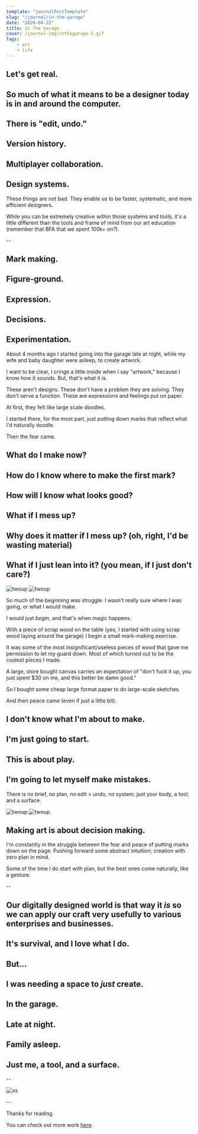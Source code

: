```yaml
---
template: "journalPostTemplate"
slug: "/journal/in-the-garage"
date: "2020-04-22"
title: In The Garage
cover: /journal-img/inthegarage-2.gif
Tags:
    - art
    - life
---
```


## Let's get real.

## So much of what it means to be a designer today is in and around the computer.

## There is "edit, undo."

## Version history.

## Multiplayer collaboration.

## Design systems.

These things are not bad. They enable us to be faster, systematic, and more efficient designers.

While you can be extremely creative within those systems and tools, it's a little different than the tools and frame of mind from our art education (remember that BFA that we spent 100k+ on?).

--

## Mark making.

## Figure-ground.

## Expression.

## Decisions.

## Experimentation.

About 4 months ago I started going into the garage late at night, while my wife and baby daughter were asleep, to create artwork.

I want to be clear, I cringe a little inside when I say "artwork," because I know how it sounds. But, that's what it is.

These aren't designs. These don't have a problem they are solving. They don't serve a function. These are expressions and feelings put on paper.

At first, they felt like large scale doodles.

I started there, for the most part, just putting down marks that reflect what I'd naturally doodle.

Then the fear came.

## What do I make now?

## How do I know where to make the first mark?

## How will I know what looks good?

## What if I mess up?

## Why does it matter if I mess up? (oh, right, I'd be wasting material)

## What if I just lean into it? (you mean, if I just don't care?)

![twoup](/journal-img/garage-02_0.gif)
![twoup](/journal-img/garage-02_1.gif)

So much of the beginning was struggle. I wasn't really sure where I was going, or what I would make.

I would just _begin_, and that's when magic happens.

With a piece of scrap wood on the table (yes, I started with using scrap wood laying around the garage) I begin a small mark-making exercise.

It was some of the most insignificant/useless pieces of wood that gave me permission to let my guard down. Most of which turned out to be the coolest pieces I made.

A large, store bought canvas carries an expectation of "don't fuck it up, you just spent \$30 on me, and this better be damn good."

So I bought some cheap large format paper to do large-scale sketches.

And then peace came (even if just a little bit).

## I don't know what I'm about to make.

## I'm just going to start.

## This is about play.

## I'm going to let myself make mistakes.

There is no brief, no plan, no edit > undo, no system; just your body, a tool, and a surface.

![twoup](/journal-img/garage-01_0.gif)
![twoup](/journal-img/garage-01_1.gif)

## Making art is about decision making.

I'm constantly in the struggle between the fear and peace of putting marks down on the page. Pushing forward some abstract intuition; creation with zero plan in mind.

Some of the time I do start with plan, but the best ones come naturally, like a gesture.

--

## Our digitally designed world is that way it _is_ so we can apply our craft very usefully to various enterprises and businesses.

## It's survival, and I love what I do.

## But...

## I was needing a space to _just_ create.

## In the garage.

## Late at night.

## Family asleep.

## Just me, a tool, and a surface.

--

![xs](/journal-img/Line-Series-01.png)

--

Thanks for reading.

You can check out more work [here](https://www.instagram.com/johnchoura.art/).
